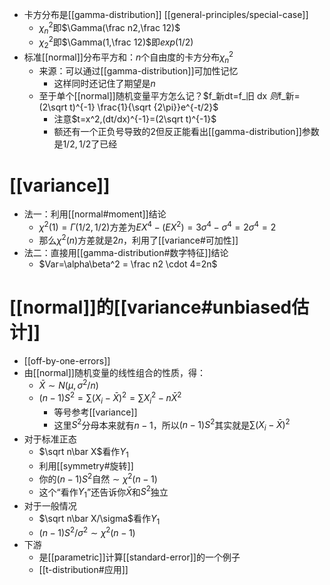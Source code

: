 - 卡方分布是[[gamma-distribution]] [[general-principles/special-case]]
  - $\chi^2_n$即$\Gamma(\frac n2,\frac 12)$
  - $\chi^2_2$即$\Gamma(1,\frac 12)$即$exp(1/2)$
- 标准[[normal]]分布平方和：$n$个自由度的卡方分布$\chi^2_n$
  - 来源：可以通过[[gamma-distribution]]可加性记忆
    - 这样同时还记住了期望是$n$
  - 至于单个[[normal]]随机变量平方怎么记？$f_新dt=f_旧 dx $则$f_新=(2\sqrt t)^{-1} \frac{1}{\sqrt {2\pi}}e^{-t/2}$
    - 注意$t=x^2,(dt/dx)^{-1}=(2\sqrt t)^{-1}$
    - 额还有一个正负号导致的2但反正能看出[[gamma-distribution]]参数是$1/2,1/2$了已经
# [[variance]]
- 法一：利用[[normal#moment]]结论
  - $\chi^2(1)=\Gamma(1/2,1/2)$方差为$EX^4-(EX^2)=3\sigma^4-\sigma^4=2\sigma^4=2$
  - 那么$\chi^2(n)$方差就是$2n$，利用了[[variance#可加性]]
- 法二：直接用[[gamma-distribution#数字特征]]结论
  - $Var=\alpha\beta^2 = \frac n2 \cdot 4=2n$
# [[normal]]的[[variance#unbiased估计]]
- [[off-by-one-errors]]
- 由[[normal]]随机变量的线性组合的性质，得：
  - $\bar X\sim N(\mu,\sigma^2/n)$
  - $(n-1)S^2=\sum (X_i-\bar X)^2=\sum X_i^2-n\bar X^2$
    - 等号参考[[variance]]
    - 这里$S^2$分母本来就有$n-1$，所以$(n-1)S^2$其实就是$\sum(X_i-\bar X)^2$
- 对于标准正态
  - $\sqrt n\bar X$看作$Y_1$
  - 利用[[symmetry#旋转]]
  - 你的$(n-1)S^2$自然$\sim \chi^2(n-1)$
  - 这个“看作$Y_1$”还告诉你$\bar X$和$S^2$独立
- 对于一般情况
  - $\sqrt n\bar X/\sigma$看作$Y_1$
  - $(n-1)S^2/\sigma^2\sim \chi^2(n-1)$
- 下游
  - 是[[parametric]]计算[[standard-error]]的一个例子
  - [[t-distribution#应用]]